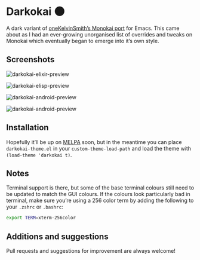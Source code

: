 # Darkokai 🌑
A dark variant of [oneKelvinSmith’s Monokai port](https://github.com/oneKelvinSmith/monokai-emacs) for Emacs. This came about as I had an ever-growing unorganised list of overrides and tweaks on Monokai which eventually began to emerge into it’s own style.

## Screenshots

![darkokai-elixir-preview](/../screenshots/elixir-example.png)

![darkokai-elisp-preview](/../screenshots/elisp-example.png)

![darkokai-android-preview](/../screenshots/android-example.png)

![darkokai-android-preview](/../screenshots/magit-example.png)

## Installation

Hopefully it’ll be up on [MELPA](https://melpa.org) soon, but in the meantime you can place `darkokai-theme.el` in your `custom-theme-load-path` and load the theme with `(load-theme 'darkokai t)`.

## Notes

Terminal support is there, but some of the base terminal colours still need to be updated to match the GUI colours. If the colours look particularly bad in terminal, make sure you’re using a 256 color term by adding the following to your `.zshrc` or `.bashrc`:

```bash
export TERM=xterm-256color
```

## Additions and suggestions

Pull requests and suggestions for improvement are always welcome!
